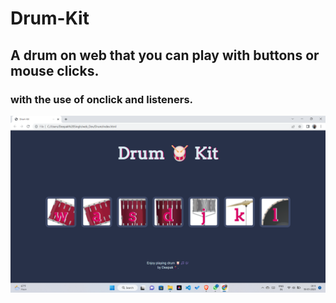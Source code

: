 # Drum-Kit
## A drum on web that you can play with buttons or mouse clicks.

### with the use of onclick and listeners.

![Dashboard](https://github.com/K-DeepakSingh/Drum-Kit/blob/main/Screenshot%20(114).png)
